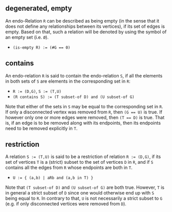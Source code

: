 
<!-- ======================================================================= -->
## degenerated, empty

An endo-Relation `R` can be described as being empty (in the sense that it
does not define any relationships between its vertices), if its set of edges
is empty. Based on that, such a relation will be denoted by using the symbol
of an empty set (i.e. `Ø`).

* `(is-empty R) := (#G == 0)`

<!-- ======================================================================= -->
## contains

An endo-relation `R` is said to contain the endo-relation `S`, if all the
elements in both sets of `S` are elements in the corresponding set in `R`:

* `R := (D,G)`, `S := (T,U)`
* `(R contains S) := (T subset-of D) and (U subset-of G)`

Note that either of the sets in `S` may be equal to the corresponding set in
`R`. If only a disconnected vertex was removed from `R`, then `(G == U)` is
true. If however only one or more edges were removed, then `(T == D)` is true.
That is, if an edge is to be removed along with its endpoints, then its
endpoints need to be removed explicitly in `T`.

<!-- ======================================================================= -->
## restriction

A relation `S := (T,U)` is said to be a restriction of relation `R := (D,G)`,
if its set of vertices `T` is a (strict) subset to the set of vertices `D` in
`R`, and if `S` contains all the edges from `R` whose endpoints are both in `T`.

* `U := { (a,b) | aRb and (a,b in T) }`

Note that `(T subset-of D)` and `(U subset-of G)` are both true. However, `T`
is in general a strict subset of `D` since one would otherwise end up with `S`
being equal to `R`. In contrary to that, `U` is not necessarily a strict subset
to `G` (e.g. if only disconnected vertices were removed from `D`).
